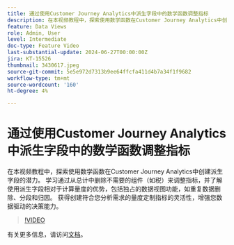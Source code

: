 ```yaml
---
title: 通过使用Customer Journey Analytics中派生字段中的数学函数调整指标
description: 在本视频教程中，探索使用数学函数在Customer Journey Analytics中创建派生字段的潜力。 学习通过从总计中删除不需要的组件（如税）来调整指标，并了解使用派生字段相对于计算量度的优势，包括独占的数据视图功能，如重复数据删除、分段和归因。
feature: Data Views
role: Admin, User
level: Intermediate
doc-type: Feature Video
last-substantial-update: 2024-06-27T00:00:00Z
jira: KT-15526
thumbnail: 3430617.jpeg
source-git-commit: 5e5e972d7313b9ee64ffcfa411d4b7a34f1f9682
workflow-type: tm+mt
source-wordcount: '160'
ht-degree: 4%

---
```


# 通过使用Customer Journey Analytics中派生字段中的数学函数调整指标

在本视频教程中，探索使用数学函数在Customer Journey Analytics中创建派生字段的潜力。 学习通过从总计中删除不需要的组件（如税）来调整指标，并了解使用派生字段相对于计算量度的优势，包括独占的数据视图功能，如重复数据删除、分段和归因。 获得创建符合您分析需求的量度定制指标的灵活性，增强您数据驱动的决策能力。

>[!VIDEO](https://video.tv.adobe.com/v/3430617/&learn=on)

有关更多信息，请访问[文档](https://experienceleague.adobe.com/en/docs/analytics-platform/using/cja-dataviews/derived-fields)。
